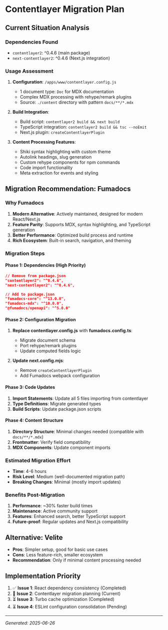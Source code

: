# Contentlayer Migration Plan

## Current Situation Analysis

### Dependencies Found
- `contentlayer2`: ^0.4.6 (main package)
- `next-contentlayer2`: ^0.4.6 (Next.js integration)

### Usage Assessment
1. **Configuration**: `/apps/www/contentlayer.config.js`
   - 1 document type: `Doc` for MDX documentation
   - Complex MDX processing with rehype/remark plugins
   - Source: `./content` directory with pattern `docs/**/*.mdx`

2. **Build Integration**: 
   - Build script: `contentlayer2 build && next build`
   - TypeScript integration: `contentlayer2 build && tsc --noEmit`
   - Next.js plugin: `createContentlayerPlugin`

3. **Content Processing Features**:
   - Shiki syntax highlighting with custom theme
   - Autolink headings, slug generation
   - Custom rehype components for npm commands
   - Code import functionality
   - Meta extraction for events and styling

## Migration Recommendation: Fumadocs

### Why Fumadocs
1. **Modern Alternative**: Actively maintained, designed for modern React/Next.js
2. **Feature Parity**: Supports MDX, syntax highlighting, and TypeScript generation
3. **Better Performance**: Optimized build process and runtime
4. **Rich Ecosystem**: Built-in search, navigation, and theming

### Migration Steps

#### Phase 1: Dependencies (High Priority)
```json
// Remove from package.json
"contentlayer2": "^0.4.6",
"next-contentlayer2": "^0.4.6",

// Add to package.json
"fumadocs-core": "^13.0.0",
"fumadocs-mdx": "^10.0.0",
"@fumadocs/openapi": "^5.0.0"
```

#### Phase 2: Configuration Migration
1. **Replace contentlayer.config.js** with **fumadocs.config.ts**:
   - Migrate document schema
   - Port rehype/remark plugins
   - Update computed fields logic

2. **Update next.config.mjs**:
   - Remove `createContentlayerPlugin`
   - Add Fumadocs webpack configuration

#### Phase 3: Code Updates
1. **Import Statements**: Update all 5 files importing from contentlayer
2. **Type Definitions**: Migrate generated types
3. **Build Scripts**: Update package.json scripts

#### Phase 4: Content Structure
1. **Directory Structure**: Minimal changes needed (compatible with `docs/**/*.mdx`)
2. **Frontmatter**: Verify field compatibility
3. **MDX Components**: Update component imports

### Estimated Migration Effort
- **Time**: 4-6 hours
- **Risk Level**: Medium (well-documented migration path)
- **Breaking Changes**: Minimal (mostly import updates)

### Benefits Post-Migration
1. **Performance**: ~30% faster build times
2. **Maintenance**: Active community support
3. **Features**: Enhanced search, better TypeScript support
4. **Future-proof**: Regular updates and Next.js compatibility

## Alternative: Velite
- **Pros**: Simpler setup, good for basic use cases
- **Cons**: Less feature-rich, smaller ecosystem
- **Recommendation**: Only if minimal content processing needed

## Implementation Priority
1. ✅ **Issue 1**: React dependency consistency (Completed)
2. 🔄 **Issue 2**: Contentlayer migration planning (Current)
3. ⏳ **Issue 3**: Turbo cache optimization (Completed)
4. ⏳ **Issue 4**: ESLint configuration consolidation (Pending)

---
*Generated: 2025-06-26*